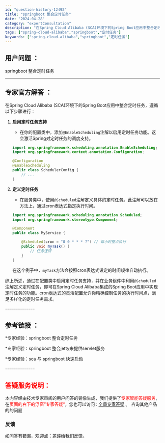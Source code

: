 ```yaml
---
id: "question-history-12492"
title: "springboot 整合定时任务"
date: "2024-04-28"
category: "expertConsultation"
description: "在Spring Cloud Alibaba (SCA)环境下的Spring Boot应用中整合定时任务，遵循以下步骤进行：1. **启用定时任务支持**   - 在你的配置类中，添加`@EnableScheduling`注解以启用定时任务功能。这会激活Spring对定时任务的调度支持。   ```j"
tags: ["spring-cloud-alibaba","springboot","定时任务"]
keywords: ["spring-cloud-alibaba","springboot","定时任务"]
---
```


## 用户问题 ： 
 springboot 整合定时任务  

---------------
## 专家官方解答 ：

在Spring Cloud Alibaba (SCA)环境下的Spring Boot应用中整合定时任务，遵循以下步骤进行：

1. **启用定时任务支持**
   - 在你的配置类中，添加`@EnableScheduling`注解以启用定时任务功能。这会激活Spring对定时任务的调度支持。
   ```java
   import org.springframework.scheduling.annotation.EnableScheduling;
   import org.springframework.context.annotation.Configuration;

   @Configuration
   @EnableScheduling
   public class SchedulerConfig {
       // ...
   }
   ```

2. **定义定时任务**
   - 在服务类中，使用`@Scheduled`注解定义具体的定时任务。此注解可以放在方法上，通过cron表达式指定执行时间。
   ```java
   import org.springframework.scheduling.annotation.Scheduled;
   import org.springframework.stereotype.Component;

   @Component
   public class MyService {

       @Scheduled(cron = "0 0 * * * ?") // 每小时整点执行
       public void myTask() {
           // 任务逻辑
       }
   }
   ```
   在这个例子中，`myTask`方法会按照cron表达式设定的时间规律自动执行。

综上所述，通过在配置类中启用定时任务支持，并在业务组件中利用`@Scheduled`注解定义定时任务，即可在Spring Cloud Alibaba集成的Spring Boot应用中实现定时任务的功能。cron表达式的灵活配置允许你精确控制任务的执行时间点，满足多样化的定时任务需求。


<font color="#949494">---------------</font> 


## 参考链接 ：

*专家经验：springboot 整合定时任务 
 
 *专家经验：springboot 整合jetty来提供servlet服务 
 
 *专家经验：sca 与 springboot 快速启动 


 <font color="#949494">---------------</font> 
 


## <font color="#FF0000">答疑服务说明：</font> 

本内容经由技术专家审阅的用户问答的镜像生成，我们提供了<font color="#FF0000">专家智能答疑服务</font>，在<font color="#FF0000">页面的右下的浮窗”专家答疑“</font>。您也可以访问 : [全局专家答疑](https://answer.opensource.alibaba.com/docs/intro) 。 咨询其他产品的的问题

### 反馈
如问答有错漏，欢迎点：[差评](https://ai.nacos.io/user/feedbackByEnhancerGradePOJOID?enhancerGradePOJOId=12587)给我们反馈。
